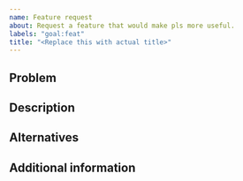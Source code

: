 ```yaml
---
name: Feature request
about: Request a feature that would make pls more useful.
labels: "goal:feat"
title: "<Replace this with actual title>"
---
```


## Problem

<!--
  Describe a problem solved by this feature. If the feature is not related to a
  problem, delete the section entirely.
-->

## Description

<!--
  Describe the feature. Go into as much detail as you like. If it is intended to
  solve a problem, explain how.
-->

## Alternatives

<!--
  Describe any alternative solutions or features you have considered. How is
  this feature better? If you have not considered any alternatives, delete this
  section entirely.
-->

## Additional information

<!--
  Add any other context about the feature here such as prior art or references.
  If there is nothing to add, delete the section entirely.
-->

<!--
If you are interested in implementing this feature (thank you!), please leave
a separate comment below the issue, noting your interest.
-->
